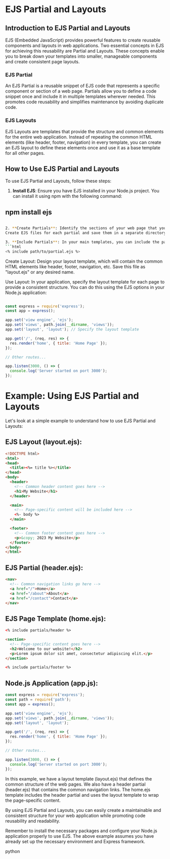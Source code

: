 # EJS Partial and Layouts

## Introduction to EJS Partial and Layouts

EJS (Embedded JavaScript) provides powerful features to create reusable components and layouts 
in web applications. Two essential concepts in EJS for achieving this reusability are Partial 
and Layouts. These concepts enable you to break down your templates into smaller, manageable components and create consistent page layouts.

### EJS Partial

An EJS Partial is a reusable snippet of EJS code that represents a specific component or section of a web page. 
Partials allow you to define a code snippet once and include it in multiple templates wherever needed.
This promotes code reusability and simplifies maintenance by avoiding duplicate code.

### EJS Layouts

EJS Layouts are templates that provide the structure and common elements for the entire web application. 
Instead of repeating the common HTML elements (like header, footer, navigation) in every template, 
you can create an EJS layout to define these elements once and use it as a base template for all other pages.

## How to Use EJS Partial and Layouts

To use EJS Partial and Layouts, follow these steps:

1. **Install EJS**: Ensure you have EJS installed in your Node.js project. You can install it using npm with the following command:


## npm install ejs

```bash

2. **Create Partials**: Identify the sections of your web page that you want to reuse.
Create EJS files for each partial and save them in a separate directory (e.g., "partials"). These files will contain the reusable code snippets.

3. **Include Partials**: In your main templates, you can include the partials using EJS syntax:
```html
<% include path/to/partial.ejs %>

```

Create Layout: Design your layout template, which will contain the common HTML elements like header, footer, navigation, etc. 
Save this file as "layout.ejs" or any desired name.

Use Layout: In your application, specify the layout template for each page to provide a consistent structure.
You can do this using the EJS options in your Node.js application:

```js

const express = require('express');
const app = express();

app.set('view engine', 'ejs');
app.set('views', path.join(__dirname, 'views'));
app.set('layout', 'layout'); // Specify the layout template

app.get('/', (req, res) => {
  res.render('home', { title: 'Home Page' });
});

// Other routes...

app.listen(3000, () => {
  console.log('Server started on port 3000');
});


```

# Example: Using EJS Partial and Layouts
Let's look at a simple example to understand how to use EJS Partial and Layouts:

## EJS Layout (layout.ejs):

```html
<!DOCTYPE html>
<html>
<head>
  <title><%= title %></title>
</head>
<body>
  <header>
    <!-- Common header content goes here -->
    <h1>My Website</h1>
  </header>

  <main>
    <!-- Page-specific content will be included here -->
    <%- body %>
  </main>

  <footer>
    <!-- Common footer content goes here -->
    <p>&copy; 2023 My Website</p>
  </footer>
</body>
</html>

```

## EJS Partial (header.ejs):


```html
<nav>
  <!-- Common navigation links go here -->
  <a href="/">Home</a>
  <a href="/about">About</a>
  <a href="/contact">Contact</a>
</nav>

```

## EJS Page Template (home.ejs):

```html
<% include partials/header %>

<section>
  <!-- Page-specific content goes here -->
  <h2>Welcome to our website!</h2>
  <p>Lorem ipsum dolor sit amet, consectetur adipiscing elit.</p>
</section>

<% include partials/footer %>

```

## Node.js Application (app.js):

```js
const express = require('express');
const path = require('path');
const app = express();

app.set('view engine', 'ejs');
app.set('views', path.join(__dirname, 'views'));
app.set('layout', 'layout');

app.get('/', (req, res) => {
  res.render('home', { title: 'Home Page' });
});

// Other routes...

app.listen(3000, () => {
  console.log('Server started on port 3000');
});


```

In this example, we have a layout template (layout.ejs) that defines the common structure of the web pages. 
We also have a header partial (header.ejs) that contains the common navigation links. 
The home.ejs template includes the header partial and uses the layout template to wrap the page-specific content.

By using EJS Partial and Layouts, you can easily create a maintainable and consistent structure for your web application while promoting code reusability and readability.

Remember to install the necessary packages and configure your Node.js application properly to use EJS. The above example assumes you have already set up the necessary environment and Express framework.

python
